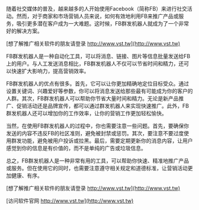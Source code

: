 随着社交媒体的普及，越来越多的人开始使用Facebook（简称FB）来进行社交活动。然而，对于商家和市场营销人员来说，如何有效地利用FB来推广产品或服务，吸引更多潜在客户成为一大难题。这时候，FB群发机器人就成为了一个非常好的解决方案。

[想了解推广相关软件的朋友请登录 http://www.vst.tw](http://www.vst.tw)

FB群发机器人是一种自动化工具，可以将消息、链接、图片等信息批量发送给FB上的用户。与人工发送消息相比，FB群发机器人不仅可以节省时间和精力，还可以快速扩大影响力，提高营销效率。

FB群发机器人的优点有很多。首先，它可以让你更加精确地定位目标受众。通过设置关键词、兴趣爱好等参数，你可以将消息发送给那些最有可能成为你的客户的人群。其次，FB群发机器人可以帮助你节省大量时间和精力。无论是新产品推广、促销活动还是品牌宣传，都可以通过群发机器人来实现快速推广。此外，FB群发机器人还可以增加你的工作效率，让你的营销工作更加轻松愉快。

当然，在使用FB群发机器人的过程中，你也需要注意一些问题。首先，要确保你发送的内容不违反FB的社区准则，避免被封禁或惩罚。其次，要注意不要过度使用群发功能，避免被用户投诉或拉黑。最后，需要定期更新你的消息内容，让用户感觉到你的信息是有价值的，而不是单纯的广告或垃圾信息。

总之，FB群发机器人是一种非常有用的工具，可以帮助你快速、精准地推广产品或服务。但在使用它的同时，也需要注意遵守相关规定和道德标准，让营销活动更加健康、有序。

[想了解推广相关软件的朋友请登录 http://www.vst.tw](http://www.vst.tw)


[访问软件官网 http://www.vst.tw](http://www.vst.tw)
